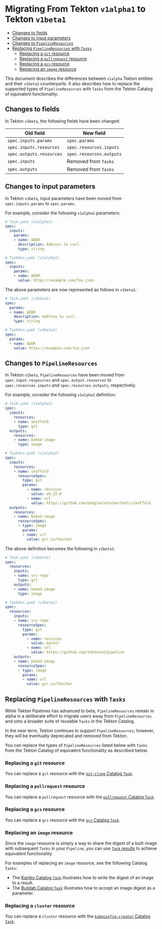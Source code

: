 # Migrating From Tekton `v1alpha1` to Tekton `v1beta1`

- [Changes to fields](#changes-to-fields)
- [Changes to input parameters](#changes-to-input-parameters)
- [Changes to `PipelineResources`](#changes-to-pipelineresources)
- [Replacing `PipelineResources` with `Tasks`](#replacing-pipelineresources-with-tasks)
  - [Replacing a `git` resource](#replacing-a-git-resource)
  - [Replacing a `pullrequest` resource](#replacing-a-pullrequest-resource)
  - [Replacing a `gcs` resource](#replacing-a-gcs-resource)
  - [Replacing an `image` resource](#replacing-an-image-resource)

This document describes the differences between `v1alpha` Tekton entities and their
`v1beta1` counterparts. It also describes how to replace the supported types of
`PipelineResources` with `Tasks` from the Tekton Catalog of equivalent functionality.

## Changes to fields

In Tekton `v1beta`, the following fields have been changed:

| Old field | New field |
| --------- | ----------|
| `spec.inputs.params` | `spec.params` |
|  `spec.inputs.resources` | `spec.resources.inputs` |
| `spec.outputs.resources` | `spec.resources.outputs` |
| `spec.inputs` | Removed from `Tasks` |
| `spec.outputs` | Removed from `Tasks` | 


## Changes to input parameters

In Tekton `v1beta`, input parameters have been moved from `spec.inputs.params` to `spec.params`. 

For example, consider the following `v1alpha1` parameters:

```yaml
# Task.yaml (v1alpha1)
spec:
  inputs:
    params:
    - name: ADDR
      description: Address to curl.
      type: string

# TaskRun.yaml (v1alpha1)
spec:
  inputs:
    params:
    - name: ADDR
      value: https://example.com/foo.json
```

The above parameters are now represented as follows in `v1beta1`:

```yaml
# Task.yaml (v1beta1)
spec:
  params:
  - name: ADDR
    description: Address to curl.
    type: string

# TaskRun.yaml (v1beta1)
spec:
  params:
  - name: ADDR
    value: https://example.com/foo.json
```

## Changes to `PipelineResources`

In Tekton `v1beta`, `PipelineResources` have been moved from `spec.input.respources`
and `spec.output.resources` to `spec.resources.inputs` and `spec.resources.outputs`,
respectively.

For example, consider the following `v1alpha1` definition:

```yaml
# Task.yaml (v1alpha1)
spec:
  inputs:
    resources:
    - name: skaffold
      type: git
  outputs:
    resources:
    - name: baked-image
      type: image

# TaskRun.yaml (v1alpha1)
spec:
  inputs:
    resources:
    - name: skaffold
      resourceSpec:
        type: git
        params:
          - name: revision
            value: v0.32.0
          - name: url
            value: https://github.com/GoogleContainerTools/skaffold
  outputs:
    resources:
    - name: baked-image
      resourceSpec:
      - type: image
        params:
        - name: url
          value: gcr.io/foo/bar
```

The above definition becomes the following in `v1beta1`:

```yaml
# Task.yaml (v1beta1)
spec:
  resources:
    inputs:
    - name: src-repo
      type: git
    outputs:
    - name: baked-image
      type: image

# TaskRun.yaml (v1beta1)
spec:
  resources:
    inputs:
    - name: src-repo
      resourceSpec:
        type: git
        params:
          - name: revision
            value: master
          - name: url
            value: https://github.com/tektoncd/pipeline
    outputs:
    - name: baked-image
      resourceSpec:
      - type: image
        params:
        - name: url
          value: gcr.io/foo/bar
```

## Replacing `PipelineResources` with `Tasks`

While Tekton Pipelines has advanced to beta, `PipelineResources` remain in alpha
in a deliberate effort to migrate users away from `PipelineResources` and onto
a broader suite of reusable `Tasks` in the Tekton Catalog.

In the near term, Tekton continues to support `PipelineResources`; however, they
will be eventually deprecated and removed from Tekton.

You can replace the types of `PipelineResources` listed below with `Tasks` from the
Tekton Catalog of equivalent functionality as described below.

### Replacing a `git` resource

You can replace a `git` resource with the [`git-clone` Catalog `Task`](https://github.com/tektoncd/catalog/tree/v1beta1/git).

### Replacing a `pullrequest` resource

You can replace a `pullrequest` resource with the [`pullrequest` Catalog `Task`](https://github.com/tektoncd/catalog/tree/v1beta1/pullrequest).

### Replacing a `gcs` resource

You can replace a `gcs` resource with the [`gcs` Catalog `Task`](https://github.com/tektoncd/catalog/tree/v1beta1/gcs).

### Replacing an `image` resource

Since the `image` resource is simply a way to share the digest of a built image with subsequent
`Tasks` in your `Pipeline`, you can use [`Task` results](tasks.md#storing-execution-results) to
achieve equivalent functionality.

For examples of replacing an `image` resource, see the following Catalog `Tasks`:

- The [Kaniko Catalog `Task`](https://github.com/tektoncd/catalog/blob/v1beta1/kaniko/)
  illustrates how to write the digest of an image to a result.
- The [Buildah Catalog `Task`](https://github.com/tektoncd/catalog/blob/v1beta1/buildah/)
  illustrates how to accept an image digest as a parameter.

### Replacing a `cluster` resource

You can replace a `cluster` resource with the [`kubeconfig-creator` Catalog `Task`](https://github.com/tektoncd/catalog/tree/v1beta1/kubeconfig-creator).
